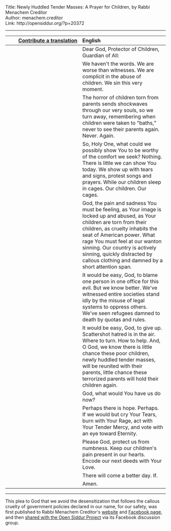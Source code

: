 <html>
<head></head>
<body>
Title: Newly Huddled Tender Masses: A Prayer for Children, by Rabbi Menachem Creditor<br />
Author: menachem.creditor<br />
Link: http://opensiddur.org/?p=20372
<p />
<hr />

<table style="margin-left: auto;margin-right: auto;" class="draggable">
<thead><tr><th id="x" style="text-align: right;"><a href="/contributing/upload/">Contribute a translation</a></th><th style="text-align: left;">English</th></tr></thead>
<tbody>
<tr><td style="vertical-align:top;" width="46%">
<div class="liturgy"><span lang="he">

</span></div></td>
 
<td style="vertical-align:top;" width="53%">
<div class="english">
Dear God, Protector of Children,
Guardian of All:
</div></td></tr>


<tr><td style="vertical-align:top;" width="46%">
<div class="liturgy"><span lang="he">

</span></div></td>
 
<td style="vertical-align:top;" width="53%">
<div class="english">
We haven't the words.
We are worse than witnesses.
We are complicit in the abuse of children.
We sin this very moment.
</div></td></tr>


<tr><td style="vertical-align:top;" width="46%">
<div class="liturgy"><span lang="he">

</span></div></td>
 
<td style="vertical-align:top;" width="53%">
<div class="english">
The horror of children torn from parents sends shockwaves through our very souls, so we turn away, remembering when children were taken to "baths," never to see their parents again. Never. Again.
</div></td></tr>


<tr><td style="vertical-align:top;" width="46%">
<div class="liturgy"><span lang="he">

</span></div></td>
 
<td style="vertical-align:top;" width="53%">
<div class="english">
So, Holy One, what could we possibly show You to be worthy of the comfort we seek? Nothing. There is little we can show You today. We show up with tears and signs, protest songs and prayers. While our children sleep in cages. Our children. Our cages.
</div></td></tr>


<tr><td style="vertical-align:top;" width="46%">
<div class="liturgy"><span lang="he">

</span></div></td>
 
<td style="vertical-align:top;" width="53%">
<div class="english">
God, the pain and sadness You must be feeling, as Your image is locked up and abused, as Your children are torn from their children, as cruelty inhabits the seat of American power. What rage You must feel at our wanton sinning. Our country is actively sinning, quickly distracted by callous clothing and damned by a short attention span.
</div></td></tr>


<tr><td style="vertical-align:top;" width="46%">
<div class="liturgy"><span lang="he">

</span></div></td>
 
<td style="vertical-align:top;" width="53%">
<div class="english">
It would be easy, God, to blame one person in one office for this evil. But we know better. We've witnessed entire societies stand idly by the misuse of legal systems to oppress others. We've seen refugees damned to death by quotas and rules.
</div></td></tr>


<tr><td style="vertical-align:top;" width="46%">
<div class="liturgy"><span lang="he">

</span></div></td>
 
<td style="vertical-align:top;" width="53%">
<div class="english">
It would be easy, God, to give up. Scattershot hatred is in the air. Where to turn. How to help. And, O God, we know there is little chance these poor children, newly huddled tender masses, will be reunited with their parents, little chance these terrorized parents will hold their children again.
</div></td></tr>


<tr><td style="vertical-align:top;" width="46%">
<div class="liturgy"><span lang="he">

</span></div></td>
 
<td style="vertical-align:top;" width="53%">
<div class="english">
God, what would You have us do now?
</div></td></tr>


<tr><td style="vertical-align:top;" width="46%">
<div class="liturgy"><span lang="he">

</span></div></td>
 
<td style="vertical-align:top;" width="53%">
<div class="english">
Perhaps there is hope. Perhaps. If we would but cry Your Tears, burn with Your Rage, act with Your Tender Mercy, and vote with an eye toward Eternity.
</div></td></tr>


<tr><td style="vertical-align:top;" width="46%">
<div class="liturgy"><span lang="he">

</span></div></td>
 
<td style="vertical-align:top;" width="53%">
<div class="english">
Please God, protect us from numbness.
Keep our children's pain present in our hearts.
Encode our next deeds with Your Love.
</div></td></tr>


<tr><td style="vertical-align:top;" width="46%">
<div class="liturgy"><span lang="he">

</span></div></td>
 
<td style="vertical-align:top;" width="53%">
<div class="english">
There will come a better day. If.
</div></td></tr>


<tr><td style="vertical-align:top;" width="46%">
<div class="liturgy"><span lang="he">

</span></div></td>
 
<td style="vertical-align:top;" width="53%">
<div class="english">
Amen.
</div></td></tr>
</tbody></table>

<hr />

This plea to God that we avoid the desensitization that follows the callous cruelty of government policies declared in our name, for our safety, was first published to Rabbi Menachem Creditor's <a href="http://rabbicreditor.blogspot.com/2018/06/newly-huddled-tender-masses-prayer-for.html">website</a> and <a href="https://www.facebook.com/menachemcreditor/photos/a.451476628329602.1073741829.451091841701414/1389625681181354/?type=3&ifg=1">Facebook page</a>, and then <a href="https://www.facebook.com/groups/opensiddur/permalink/10155825128322746/">shared with the Open Siddur Project</a> via its Facebook discussion group.
</body>
</html>